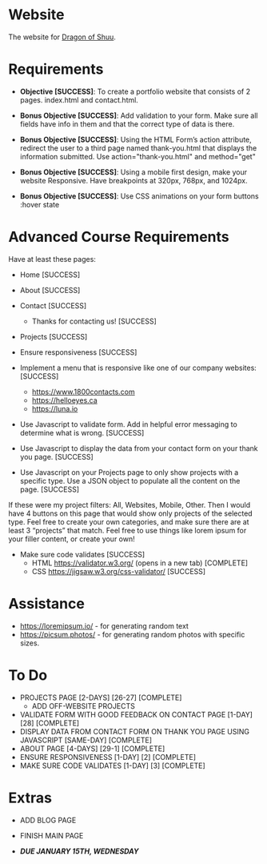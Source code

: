# Website

The website for [Dragon of Shuu](https://dragonofshuu.dev/).

# Requirements

-   **Objective [SUCCESS]**: To create a portfolio website that consists of 2 pages. index.html and contact.html.

-   **Bonus Objective [SUCCESS]**: Add validation to your form. Make sure all fields have info in them and that the correct type of data is there.

-   **Bonus Objective [SUCCESS]**: Using the HTML Form’s action attribute, redirect the user to a third page named thank-you.html that displays the information submitted. Use action="thank-you.html" and method="get"

-   **Bonus Objective [SUCCESS]**: Using a mobile first design, make your website Responsive. Have breakpoints at 320px, 768px, and 1024px.

-   **Bonus Objective [SUCCESS]**: Use CSS animations on your form buttons :hover state

# Advanced Course Requirements

Have at least these pages:

-   Home [SUCCESS]
-   About [SUCCESS]
-   Contact [SUCCESS]
    -   Thanks for contacting us! [SUCCESS]
-   Projects [SUCCESS]

-   Ensure responsiveness [SUCCESS]

-   Implement a menu that is responsive like one of our company websites: [SUCCESS]

    -   https://www.1800contacts.com
    -   https://helloeyes.ca
    -   https://luna.io

-   Use Javascript to validate form. Add in helpful error messaging to determine what is wrong. [SUCCESS]
-   Use Javascript to display the data from your contact form on your thank you page. [SUCCESS]
-   Use Javascript on your Projects page to only show projects with a specific type. Use a JSON object to populate all the content on the page. [SUCCESS]

If these were my project filters: All, Websites, Mobile, Other. Then I would have 4 buttons on this page that would show only projects of the selected type. Feel free to create your own categories, and make sure there are at least 3 “projects” that match. Feel free to use things like lorem ipsum for your filler content, or create your own!

-   Make sure code validates [SUCCESS]
    -   HTML https://validator.w3.org/ (opens in a new tab) [COMPLETE]
    -   CSS https://jigsaw.w3.org/css-validator/ [SUCCESS]

# Assistance

-   https://loremipsum.io/ - for generating random text
-   https://picsum.photos/ - for generating random photos with specific sizes.

# To Do

-   PROJECTS PAGE [2-DAYS] [26-27] [COMPLETE]
    -   ADD OFF-WEBSITE PROJECTS
-   VALIDATE FORM WITH GOOD FEEDBACK ON CONTACT PAGE [1-DAY] [28] [COMPLETE]
-   DISPLAY DATA FROM CONTACT FORM ON THANK YOU PAGE USING JAVASCRIPT [SAME-DAY] [COMPLETE]
-   ABOUT PAGE [4-DAYS] [29-1] [COMPLETE]
-   ENSURE RESPONSIVENESS [1-DAY] [2] [COMPLETE]
-   MAKE SURE CODE VALIDATES [1-DAY] [3] [COMPLETE]

# Extras

-   ADD BLOG PAGE
-   FINISH MAIN PAGE

-   **_DUE JANUARY 15TH, WEDNESDAY_**
